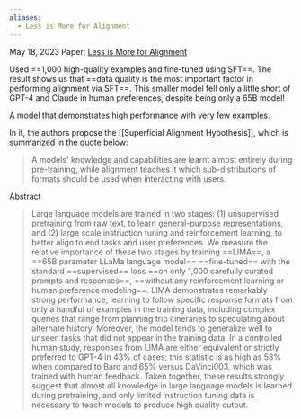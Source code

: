 ```yaml
---
aliases:
  - Less is More for Alignment
---
```

May 18, 2023
Paper: [Less is More for Alignment](https://arxiv.org/abs/2305.11206v1)


Used ==1,000 high-quality examples and fine-tuned using SFT==. The result shows us that ==data quality is the most important factor in performing alignment via SFT==. This smaller model fell only a little short of GPT-4 and Claude in human preferences, despite being only a 65B model!

A model that demonstrates high performance with very few examples.

In it, the authors propose the [[Superficial Alignment Hypothesis]], which is summarized in the quote below:
> A models' knowledge and capabilities are learnt almost entirely during pre-training, while alignment teaches it which sub-distributions of formats should be used when interacting with users.

Abstract
> Large language models are trained in two stages: (1) unsupervised pretraining from raw text, to learn general-purpose representations, and (2) large scale instruction tuning and reinforcement learning, to better align to end tasks and user preferences. We measure the relative importance of these two stages by training ==LIMA==, a ==65B parameter LLaMa language model== ==fine-tuned== with the standard ==supervised== loss ==on only 1,000 carefully curated prompts and responses==, ==without any reinforcement learning or human preference modeling==. LIMA demonstrates remarkably strong performance, learning to follow specific response formats from only a handful of examples in the training data, including complex queries that range from planning trip itineraries to speculating about alternate history. Moreover, the model tends to generalize well to unseen tasks that did not appear in the training data. In a controlled human study, responses from LIMA are either equivalent or strictly preferred to GPT-4 in 43% of cases; this statistic is as high as 58% when compared to Bard and 65% versus DaVinci003, which was trained with human feedback. Taken together, these results strongly suggest that almost all knowledge in large language models is learned during pretraining, and only limited instruction tuning data is necessary to teach models to produce high quality output.

